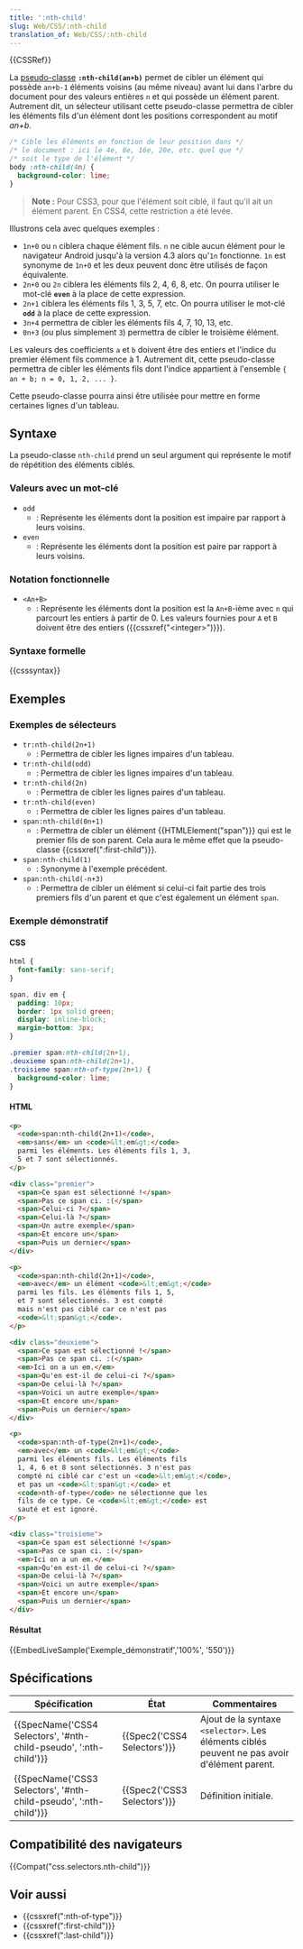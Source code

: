```yaml
---
title: ':nth-child'
slug: Web/CSS/:nth-child
translation_of: Web/CSS/:nth-child
---
```


{{CSSRef}}

La [pseudo-classe](/fr/docs/Web/CSS/Pseudo-classes) **`:nth-child(an+b)`** permet de cibler un élément qui possède `an+b-1` éléments voisins (au même niveau) avant lui dans l'arbre du document pour des valeurs entières `n` et qui possède un élément parent. Autrement dit, un sélecteur utilisant cette pseudo-classe permettra de cibler les éléments fils d'un élément dont les positions correspondent au motif _an+b_.

```css
/* Cible les éléments en fonction de leur position dans */
/* le document : ici le 4e, 8e, 16e, 20e, etc. quel que */
/* soit le type de l'élément */
body :nth-child(4n) {
  background-color: lime;
}
```

> **Note :** Pour CSS3, pour que l'élément soit ciblé, il faut qu'il ait un élément parent. En CSS4, cette restriction a été levée.

Illustrons cela avec quelques exemples :

- `1n+0` ou `n` ciblera chaque élément fils. `n` ne cible aucun élément pour le navigateur Android jusqu'à la version 4.3 alors qu'`1n` fonctionne. `1n` est synonyme de `1n+0` et les deux peuvent donc être utilisés de façon équivalente.
- `2n+0` ou `2n` ciblera les éléments fils 2, 4, 6, 8, etc. On pourra utiliser le mot-clé **`even`** à la place de cette expression.
- `2n+1` ciblera les éléments fils 1, 3, 5, 7, etc. On pourra utiliser le mot-clé **`odd`** à la place de cette expression.
- `3n+4` permettra de cibler les éléments fils 4, 7, 10, 13, etc.
- `0n+3` (ou plus simplement `3`) permettra de cibler le troisième élément.

Les valeurs des coefficients `a` et `b` doivent être des entiers et l'indice du premier élément fils commence à 1. Autrement dit, cette pseudo-classe permettra de cibler les éléments fils dont l'indice appartient à l'ensemble `{ an + b; n = 0, 1, 2, ... }`.

Cette pseudo-classe pourra ainsi être utilisée pour mettre en forme certaines lignes d'un tableau.

## Syntaxe

La pseudo-classe `nth-child` prend un seul argument qui représente le motif de répétition des éléments ciblés.

### Valeurs avec un mot-clé

- `odd`
  - : Représente les éléments dont la position est impaire par rapport à leurs voisins.
- `even`
  - : Représente les éléments dont la position est paire par rapport à leurs voisins.

### Notation fonctionnelle

- `<An+B>`
  - : Représente les éléments dont la position est la `An+B`-ième avec `n` qui parcourt les entiers à partir de 0. Les valeurs fournies pour `A` et `B` doivent être des entiers ({{cssxref("&lt;integer&gt;")}}).

### Syntaxe formelle

{{csssyntax}}

## Exemples

### Exemples de sélecteurs

- `tr:nth-child(2n+1)`
  - : Permettra de cibler les lignes impaires d'un tableau.
- `tr:nth-child(odd)`
  - : Permettra de cibler les lignes impaires d'un tableau.
- `tr:nth-child(2n)`
  - : Permettra de cibler les lignes paires d'un tableau.
- `tr:nth-child(even)`
  - : Permettra de cibler les lignes paires d'un tableau.
- `span:nth-child(0n+1)`
  - : Permettra de cibler un élément {{HTMLElement("span")}} qui est le premier fils de son parent. Cela aura le même effet que la pseudo-classe {{cssxref(":first-child")}}.
- `span:nth-child(1)`
  - : Synonyme à l'exemple précédent.
- `span:nth-child(-n+3)`
  - : Permettra de cibler un élément si celui-ci fait partie des trois premiers fils d'un parent et que c'est également un élément `span`.

### Exemple démonstratif

#### CSS

```css
html {
  font-family: sans-serif;
}

span, div em {
  padding: 10px;
  border: 1px solid green;
  display: inline-block;
  margin-bottom: 3px;
}

.premier span:nth-child(2n+1),
.deuxieme span:nth-child(2n+1),
.troisieme span:nth-of-type(2n+1) {
  background-color: lime;
}
```

#### HTML

```html
<p>
  <code>span:nth-child(2n+1)</code>,
  <em>sans</em> un <code>&lt;em&gt;</code>
  parmi les éléments. Les éléments fils 1, 3,
  5 et 7 sont sélectionnés.
</p>

<div class="premier">
  <span>Ce span est sélectionné !</span>
  <span>Pas ce span ci. :(</span>
  <span>Celui-ci ?</span>
  <span>Celui-là ?</span>
  <span>Un autre exemple</span>
  <span>Et encore un</span>
  <span>Puis un dernier</span>
</div>

<p>
  <code>span:nth-child(2n+1)</code>,
  <em>avec</em> un élément <code>&lt;em&gt;</code>
  parmi les fils. Les éléments fils 1, 5,
  et 7 sont sélectionnés. 3 est compté
  mais n'est pas ciblé car ce n'est pas
  <code>&lt;span&gt;</code>.
</p>

<div class="deuxieme">
  <span>Ce span est sélectionné !</span>
  <span>Pas ce span ci. :(</span>
  <em>Ici on a un em.</em>
  <span>Qu'en est-il de celui-ci ?</span>
  <span>De celui-là ?</span>
  <span>Voici un autre exemple</span>
  <span>Et encore un</span>
  <span>Puis un dernier</span>
</div>

<p>
  <code>span:nth-of-type(2n+1)</code>,
  <em>avec</em> un <code>&lt;em&gt;</code>
  parmi les éléments fils. Les éléments fils
  1, 4, 6 et 8 sont sélectionnés. 3 n'est pas
  compté ni ciblé car c'est un <code>&lt;em&gt;</code>,
  et pas un <code>&lt;span&gt;</code> et
  <code>nth-of-type</code> ne sélectionne que les
  fils de ce type. Ce <code>&lt;em&gt;</code> est
  sauté et est ignoré.
</p>

<div class="troisieme">
  <span>Ce span est sélectionné !</span>
  <span>Pas ce span ci. :(</span>
  <em>Ici on a un em.</em>
  <span>Qu'en est-il de celui-ci ?</span>
  <span>De celui-là ?</span>
  <span>Voici un autre exemple</span>
  <span>Et encore un</span>
  <span>Puis un dernier</span>
</div>
```

#### Résultat

{{EmbedLiveSample('Exemple_démonstratif','100%', '550')}}

## Spécifications

| Spécification                                                                            | État                                 | Commentaires                                                                                 |
| ---------------------------------------------------------------------------------------- | ------------------------------------ | -------------------------------------------------------------------------------------------- |
| {{SpecName('CSS4 Selectors', '#nth-child-pseudo', ':nth-child')}} | {{Spec2('CSS4 Selectors')}} | Ajout de la syntaxe `<selector>`. Les éléments ciblés peuvent ne pas avoir d'élément parent. |
| {{SpecName('CSS3 Selectors', '#nth-child-pseudo', ':nth-child')}} | {{Spec2('CSS3 Selectors')}} | Définition initiale.                                                                         |

## Compatibilité des navigateurs

{{Compat("css.selectors.nth-child")}}

## Voir aussi

- {{cssxref(":nth-of-type")}}
- {{cssxref(":first-child")}}
- {{cssxref(":last-child")}}
